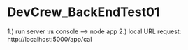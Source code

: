 # DevCrew_BackEndTest01

1.) run server บน console --> node app
2.) local URL request: http://localhost:5000/app/cal
